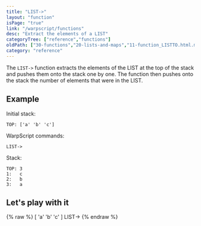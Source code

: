 ```yaml
---
title: "LIST->"
layout: "function"
isPage: "true"
link: "/warpscript/functions"
desc: "Extract the elements of a LIST"
categoryTree: ["reference","functions"]
oldPath: ["30-functions","20-lists-and-maps","11-function_LISTTO.html.md"]
category: "reference"
---
```

 

The `LIST->` function extracts the elements of the LIST at the top of the stack and pushes them onto the stack one by one. The function then pushes onto the stack the number of elements that were in the LIST.


## Example ##

Initial stack:

    TOP: ['a' 'b' 'c']

WarpScript commands:

    LIST->

Stack:

    TOP: 3
    1:   c
    2:   b
    3:   a


## Let's play with it ##

{% raw %}
<warp10-warpscript-widget backend="{{backend}}"  exec-endpoint="{{execEndpoint}}">[ 'a' 'b' 'c' ]
LIST->
</warp10-warpscript-widget>
{% endraw %}
